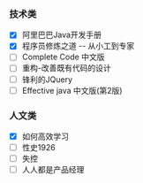 ### 技术类

- [x] 阿里巴巴Java开发手册
- [x] 程序员修炼之道 -- 从小工到专家
- [ ] Complete Code 中文版
- [ ] 重构-改善既有代码的设计
- [ ] 锋利的JQuery
- [ ] Effective java 中文版(第2版)

### 人文类

- [x] 如何高效学习
- [ ] 性史1926
- [ ] 失控
- [ ] 人人都是产品经理
